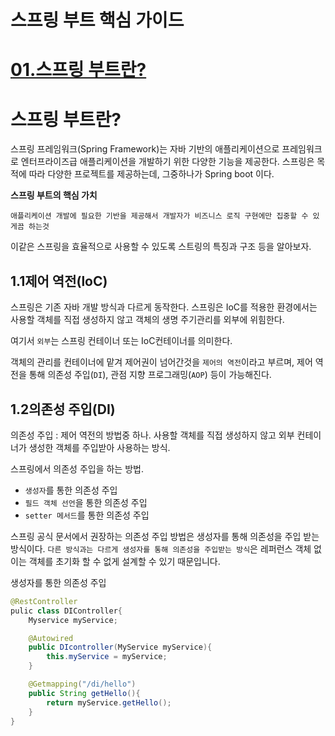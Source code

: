 # 스프링 부트 핵심 가이드

# [01.스프링 부트란?](#01스프링-부트란)

# 스프링 부트란?

스프링 프레임워크(Spring Framework)는 자바 기반의 애플리케이션으로 프레임워크로 엔터프라이즈급 애플리케이션을 개발하기 위한 다양한 기능을 제공한다. 스프링은 목적에 따라 다양한 프로젝트를 제공하는데, 그중하나가 Spring boot 이다.

**스프링 부트의 핵심 가치**

`애플리케이션 개발에 필요한 기반을 제공해서 개발자가 비즈니스 로직 구현에만 집중할 수 있게끔 하는것`

이같은 스프링을 효율적으로 사용할 수 있도록 스트링의 특징과 구조 등을 알아보자.

## 1.1제어 역전(loC)

스프링은 기존 자바 개발 방식과 다르게 동작한다.
스프링은 IoC를 적용한 환경에서는 사용할 객체를 직접 생성하지 않고 객체의 생명 주기관리를 외부에 위힘한다.

여기서 `외부`는 스프링 컨테이너 또는 IoC컨테이너를 의미한다.

객체의 관리를 컨테이너에 맡겨 제어권이 넘어간것을 `제어의 역전`이라고 부르며, 제어 역전을 통해 의존성 주입(`DI`), 관점 지향 프로그래밍(`AOP`) 등이 가능해진다.

## 1.2의존성 주입(DI)

의존성 주입 : 제어 역전의 방법중 하나. 사용할 객체를 직접 생성하지 않고 외부 컨테이너가 생성한 객체를 주입받아 사용하는 방식.

스프링에서 의존성 주입을 하는 방법.

- `생성자`를 통한 의존성 주입
- `필드 객체 선언`을 통한 의존성 주입
- `setter 메서드`를 통한 의존성 주입

스프링 공식 문서에서 권장하는 의존성 주입 방법은 생성자를 통해 의존성을 주입 받는 방식이다.
`다른 방식과는 다르게 생성자를 통해 의존성을 주입받는 방식`은 레퍼런스 객체 없이는 객체를 초기화 할 수 없게 설계할 수 있기 때문입니다.

생성자를 통한 의존성 주입

```java
@RestController
pulic class DIController{
    Myservice myService;

    @Autowired
    public DIcontroller(MyService myService){
        this.myService = myService;
    }

    @Getmapping("/di/hello")
    public String getHello(){
        return myService.getHello();
    }
}
```
